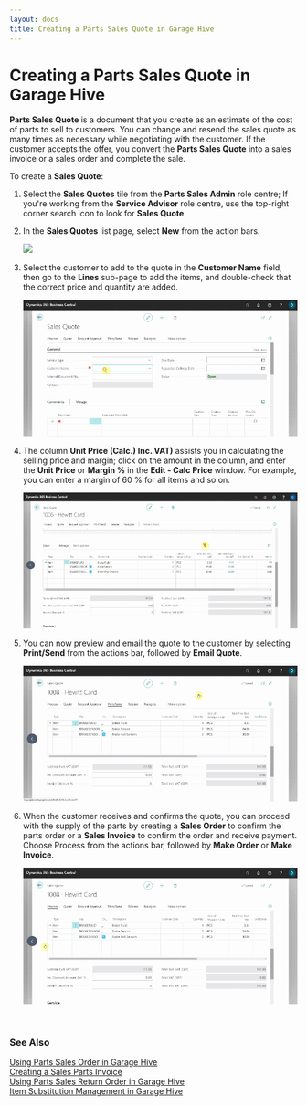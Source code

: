 ```yaml
---
layout: docs
title: Creating a Parts Sales Quote in Garage Hive
---
```


# Creating a Parts Sales Quote in Garage Hive
**Parts Sales Quote** is a document that you create as an estimate of the cost of parts to sell to customers. You can change and resend the sales quote as many times as necessary while negotiating with the customer. If the customer accepts the offer, you convert the **Parts Sales Quote** into a sales invoice or a sales order and complete the sale. 

To create a **Sales Quote**:
1. Select the **Sales Quotes** tile from the **Parts Sales Admin** role centre; If you're working from the **Service Advisor** role centre, use the top-right corner search icon to look for **Sales Quote**.
2. In the **Sales Quotes** list page, select **New** from the action bars.

   ![](media/garagehive-parts-sales-quote1.gif)

3. Select the customer to add to the quote in the **Customer Name** field, then go to the **Lines** sub-page to add the items, and double-check that the correct price and quantity are added.

   ![](media/garagehive-parts-sales-quote2.gif)

4. The column **Unit Price (Calc.) Inc. VAT)** assists you in calculating the selling price and margin; click on the amount in the column, and enter the **Unit Price** or **Margin %** in the **Edit - Calc Price** window. For example, you can enter a margin of 60 % for all items and so on.

   ![](media/garagehive-parts-sales-quote2a.gif)

5. You can now preview and email the quote to the customer by selecting **Print/Send** from the actions bar, followed by **Email Quote**.

   ![](media/garagehive-parts-sales-quote3.gif)

6. When the customer receives and confirms the quote, you can proceed with the supply of the parts by creating a **Sales Order** to confirm the parts order or a **Sales Invoice** to confirm the order and receive payment. Choose Process from the actions bar, followed by **Make Order** or **Make Invoice**.

   ![](media/garagehive-parts-sales-quote4.gif)


<br>

### **See Also**

[Using Parts Sales Order in Garage Hive](garagehive-using-parts-sales-order.html) \
[Creating a Sales Parts Invoice](garagehive-creating-sales-invoice.html) \
[Using Parts Sales Return Order in Garage Hive](garagehive-using-sales-return-order.html) \
[Item Substitution Management in Garage Hive](garagehive-item-substitution-management.html)